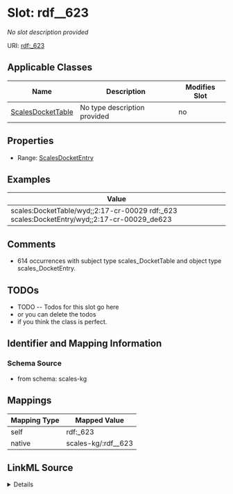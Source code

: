 

# Slot: rdf__623


_No slot description provided_





URI: [rdf:_623](http://www.w3.org/1999/02/22-rdf-syntax-ns#_623)



<!-- no inheritance hierarchy -->





## Applicable Classes

| Name | Description | Modifies Slot |
| --- | --- | --- |
| [ScalesDocketTable](../classes/ScalesDocketTable.md) | No type description provided |  no  |







## Properties

* Range: [ScalesDocketEntry](../classes/ScalesDocketEntry.md)






## Examples

| Value |
| --- |
| scales:DocketTable/wyd;;2:17-cr-00029 rdf:_623 scales:DocketEntry/wyd;;2:17-cr-00029_de623 |

## Comments

* 614 occurrences with subject type scales_DocketTable and object type scales_DocketEntry.

## TODOs

* TODO -- Todos for this slot go here
* or you can delete the todos
* if you think the class is perfect.

## Identifier and Mapping Information







### Schema Source


* from schema: scales-kg




## Mappings

| Mapping Type | Mapped Value |
| ---  | ---  |
| self | rdf:_623 |
| native | scales-kg/:rdf__623 |




## LinkML Source

<details>
```yaml
name: rdf__623
description: No slot description provided
todos:
- TODO -- Todos for this slot go here
- or you can delete the todos
- if you think the class is perfect.
comments:
- 614 occurrences with subject type scales_DocketTable and object type scales_DocketEntry.
examples:
- value: scales:DocketTable/wyd;;2:17-cr-00029 rdf:_623 scales:DocketEntry/wyd;;2:17-cr-00029_de623
from_schema: scales-kg
rank: 1000
slot_uri: rdf:_623
alias: rdf__623
domain_of:
- scales_DocketTable
range: scales_DocketEntry

```
</details>
